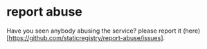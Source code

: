 # report abuse

Have you seen anybody abusing the service? please report it (here)[https://github.com/staticregistry/report-abuse/issues].
